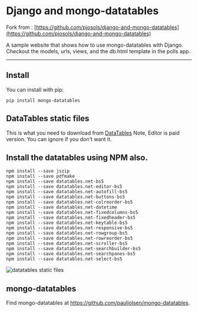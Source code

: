 # Django and mongo-datatables

Fork from : [https://github.com/pjosols/django-and-mongo-datatables](https://github.com/pjosols/django-and-mongo-datatables)

A sample website that shows how to use mongo-datatables with Django. Checkout the models, urls, views, and the db.html template in the polls app.

----

## Install

You can install with pip:

    pip install mongo-datatables

## DataTables static files

This is what you need to download from [DataTables](https://datatables.net/download/)  Note, Editor is paid version. You can ignore if you don't want it.

## Install the datatables  using NPM also.

```npm install --save jquery
npm install --save jszip
npm install --save pdfmake
npm install --save datatables.net-bs5
npm install --save datatables.net-editor-bs5
npm install --save datatables.net-autofill-bs5
npm install --save datatables.net-buttons-bs5
npm install --save datatables.net-colreorder-bs5
npm install --save datatables.net-datetime
npm install --save datatables.net-fixedcolumns-bs5
npm install --save datatables.net-fixedheader-bs5
npm install --save datatables.net-keytable-bs5
npm install --save datatables.net-responsive-bs5
npm install --save datatables.net-rowgroup-bs5
npm install --save datatables.net-rowreorder-bs5
npm install --save datatables.net-scroller-bs5
npm install --save datatables.net-searchbuilder-bs5
npm install --save datatables.net-searchpanes-bs5
npm install --save datatables.net-select-bs5
```


![datatables static files](datatables_static_files.jpg)


## mongo-datatables

Find mongo-datatables at <https://github.com/pauljolsen/mongo-datatables>.

